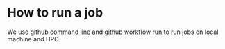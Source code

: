 # How to run a job

We use [github command line](https://cli.github.com/) and
[github workflow run](https://cli.github.com/manual/gh_workflow_run)
to run jobs on local machine and HPC.
